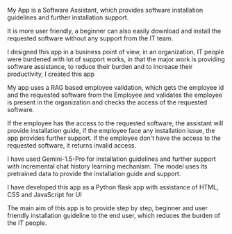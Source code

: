 My App is a Software Assistant, which provides software installation guidelines and further installation support.

It is more user friendly, a beginner can also easily download and install the requested software without any support from the IT team.

I designed this app in a business point of view, in an organization, IT people were burdened with lot of support works, in that the major work is providing software assistance, to reduce their burden and to increase their productivity, I created this app

My app uses a RAG based employee validation, which gets the employee id and the requested software from the Employee and validates the employee is present in the organization and checks the access of the requested software.

If the employee has the access to the requested software, the assistant will provide installation guide, if the employee face any installation issue, the app provides further support. If the employee don't have the access to the requested software, it returns invalid access.

I have used Gemini-1.5-Pro for installation guidelines and further support with incremental chat history learning mechanism. The model uses its pretrained data to provide the installation guide and support.

I have developed this app as a Python flask app with assistance of HTML, CSS and JavaScript for UI

The main aim of this app is to provide step by step, beginner and user friendly installation guideline to the end user, which reduces the burden of the IT people. 
